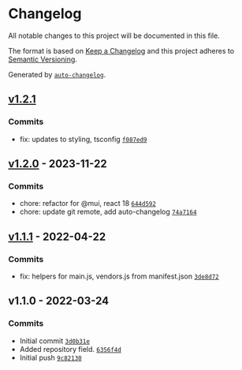 # Changelog

All notable changes to this project will be documented in this file.

The format is based on [Keep a Changelog](https://keepachangelog.com/en/1.0.0/)
and this project adheres to [Semantic Versioning](https://semver.org/spec/v2.0.0.html).

Generated by [`auto-changelog`](https://github.com/CookPete/auto-changelog).

## [v1.2.1](https://github.com/ChumsInc/current-openings/compare/v1.2.0...v1.2.1)

### Commits

- fix: updates to styling, tsconfig [`f087ed9`](https://github.com/ChumsInc/current-openings/commit/f087ed97320459e8fe470c4b11d8661897ea23de)

## [v1.2.0](https://github.com/ChumsInc/current-openings/compare/v1.1.1...v1.2.0) - 2023-11-22

### Commits

- chore: refactor for @mui, react 18 [`644d592`](https://github.com/ChumsInc/current-openings/commit/644d5928bd5afd6115cf63a82c86c61e32b38c0b)
- chore: update git remote,  add auto-changelog [`74a7164`](https://github.com/ChumsInc/current-openings/commit/74a71646d863a6c1a03864b52f64021dbd7bf92a)

## [v1.1.1](https://github.com/ChumsInc/current-openings/compare/v1.1.0...v1.1.1) - 2022-04-22

### Commits

- fix: helpers for main.js, vendors.js from manifest.json [`3de8d72`](https://github.com/ChumsInc/current-openings/commit/3de8d7248f5b4759e6ab189f77b9d131c2d6436e)

## v1.1.0 - 2022-03-24

### Commits

- Initial commit [`3d0b31e`](https://github.com/ChumsInc/current-openings/commit/3d0b31ee96489bbaf6e2ba0ac3e478c1c239da0d)
- Added repository field. [`6356f4d`](https://github.com/ChumsInc/current-openings/commit/6356f4d78efd13689b14d561d25586330cef4e6b)
- Initial push [`9c82130`](https://github.com/ChumsInc/current-openings/commit/9c82130b269b1fbe47a1844c883fab9dd56c416f)
